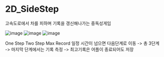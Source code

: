 # 2D_SideStep

고속도로에서 차를 피하며 기록을 갱신해나가는 중독성게임

![image](https://user-images.githubusercontent.com/48191157/71569128-3f518680-2b10-11ea-868c-dc338c99a6db.png) ![image](https://user-images.githubusercontent.com/48191157/71569136-47112b00-2b10-11ea-9cd0-6256898e5301.png) ![image](https://user-images.githubusercontent.com/48191157/71569163-82abf500-2b10-11ea-8e40-303a8ab98474.png)

One Step                              Two Step                                 Max Record
일정 시간이 넘으면 다음단계로 이동   -> 총 3단계  ->   마지막 단계에서는 기록 측정 -> 최고기록은 어플이 종료되어도 저장




